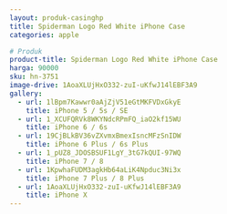 ```yaml
---
layout: produk-casinghp
title: Spiderman Logo Red White iPhone Case
categories: apple

# Produk
product-title: Spiderman Logo Red White iPhone Case
harga: 90000
sku: hn-3751
image-drive: 1AoaXLUjHxO332-zuI-uKfwJ14lEBF3A9
gallery:
  - url: 1lBpm7Kawwr0aAjZjV51eGtMKFVDxGkyE
    title: iPhone 5 / 5s / SE
  - url: 1_XCUFQRVk8WKYNdcRPmFQ_iaO2kf15WU
    title: iPhone 6 / 6s
  - url: 19CjBLkBV36vZXvmxBmexIsncMFzSnIDW
    title: iPhone 6 Plus / 6s Plus
  - url: 1_pUZ8_JDOSBSUF1LgY_3tG7kQUI-97WQ
    title: iPhone 7 / 8
  - url: 1KpwhaFUDM3agkHb64aLiK4Npduc3Ni3x
    title: iPhone 7 Plus / 8 Plus
  - url: 1AoaXLUjHxO332-zuI-uKfwJ14lEBF3A9
    title: iPhone X
---
```


